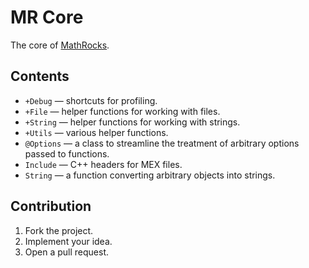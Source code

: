 # MR Core

The core of [MathRocks](https://github.com/MathRocks/MathRocks).

## Contents

* `+Debug` — shortcuts for profiling.
* `+File` — helper functions for working with files.
* `+String` — helper functions for working with strings.
* `+Utils` — various helper functions.
* `@Options` — a class to streamline the treatment of arbitrary options passed
  to functions.
* `Include` — C++ headers for MEX files.
* `String` — a function converting arbitrary objects into strings.

## Contribution

1. Fork the project.
2. Implement your idea.
3. Open a pull request.
